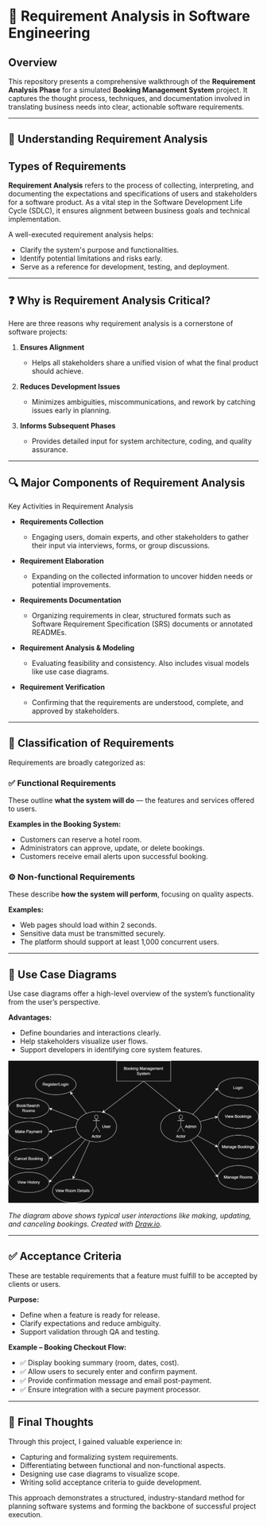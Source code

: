 # 📘 Requirement Analysis in Software Engineering

## Overview

This repository presents a comprehensive walkthrough of the **Requirement Analysis Phase** for a simulated **Booking Management System** project. It captures the thought process, techniques, and documentation involved in translating business needs into clear, actionable software requirements.

---

## 🧠 Understanding Requirement Analysis

## Types of Requirements

**Requirement Analysis** refers to the process of collecting, interpreting, and documenting the expectations and specifications of users and stakeholders for a software product. As a vital step in the Software Development Life Cycle (SDLC), it ensures alignment between business goals and technical implementation.

A well-executed requirement analysis helps:

- Clarify the system's purpose and functionalities.
- Identify potential limitations and risks early.
- Serve as a reference for development, testing, and deployment.

---

## ❓ Why is Requirement Analysis Critical?

Here are three reasons why requirement analysis is a cornerstone of software projects:

1. **Ensures Alignment**

   - Helps all stakeholders share a unified vision of what the final product should achieve.

2. **Reduces Development Issues**

   - Minimizes ambiguities, miscommunications, and rework by catching issues early in planning.

3. **Informs Subsequent Phases**

   - Provides detailed input for system architecture, coding, and quality assurance.

---

## 🔍 Major Components of Requirement Analysis

Key Activities in Requirement Analysis

- **Requirements Collection**

  - Engaging users, domain experts, and other stakeholders to gather their input via interviews, forms, or group discussions.

- **Requirement Elaboration**

  - Expanding on the collected information to uncover hidden needs or potential improvements.

- **Requirements Documentation**

  - Organizing requirements in clear, structured formats such as Software Requirement Specification (SRS) documents or annotated READMEs.

- **Requirement Analysis & Modeling**

  - Evaluating feasibility and consistency. Also includes visual models like use case diagrams.

- **Requirement Verification**

  - Confirming that the requirements are understood, complete, and approved by stakeholders.

---

## 📂 Classification of Requirements

Requirements are broadly categorized as:

### ✅ Functional Requirements

These outline **what the system will do** — the features and services offered to users.

**Examples in the Booking System:**

- Customers can reserve a hotel room.
- Administrators can approve, update, or delete bookings.
- Customers receive email alerts upon successful booking.

### ⚙️ Non-functional Requirements

These describe **how the system will perform**, focusing on quality aspects.

**Examples:**

- Web pages should load within 2 seconds.
- Sensitive data must be transmitted securely.
- The platform should support at least 1,000 concurrent users.

---

## 🧾 Use Case Diagrams

Use case diagrams offer a high-level overview of the system’s functionality from the user’s perspective.

**Advantages:**

- Define boundaries and interactions clearly.
- Help stakeholders visualize user flows.
- Support developers in identifying core system features.

![Use Case Diagram](./alx-booking-uc.png)

_The diagram above shows typical user interactions like making, updating, and canceling bookings. Created with [Draw.io](https://draw.io)._

---

## ✅ Acceptance Criteria

These are testable requirements that a feature must fulfill to be accepted by clients or users.

**Purpose:**

- Define when a feature is ready for release.
- Clarify expectations and reduce ambiguity.
- Support validation through QA and testing.

**Example – Booking Checkout Flow:**

- ✅ Display booking summary (room, dates, cost).
- ✅ Allow users to securely enter and confirm payment.
- ✅ Provide confirmation message and email post-payment.
- ✅ Ensure integration with a secure payment processor.

---

## 🎯 Final Thoughts

Through this project, I gained valuable experience in:

- Capturing and formalizing system requirements.
- Differentiating between functional and non-functional aspects.
- Designing use case diagrams to visualize scope.
- Writing solid acceptance criteria to guide development.

This approach demonstrates a structured, industry-standard method for planning software systems and forming the backbone of successful project execution.
